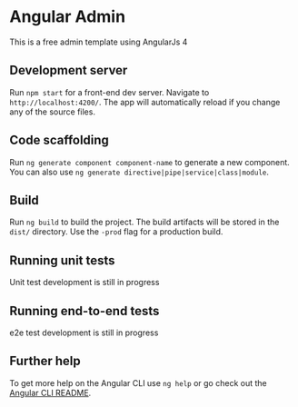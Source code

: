 # Angular Admin

This is a free admin template using AngularJs 4

## Development server

Run `npm start` for a front-end dev server. Navigate to `http://localhost:4200/`. The app will automatically reload if you change any of the source files.

## Code scaffolding

Run `ng generate component component-name` to generate a new component. You can also use `ng generate directive|pipe|service|class|module`.

## Build

Run `ng build` to build the project. The build artifacts will be stored in the `dist/` directory. Use the `-prod` flag for a production build.

## Running unit tests

Unit test development is still in progress

## Running end-to-end tests

e2e test development is still in progress

## Further help

To get more help on the Angular CLI use `ng help` or go check out the [Angular CLI README](https://github.com/angular/angular-cli/blob/master/README.md).
